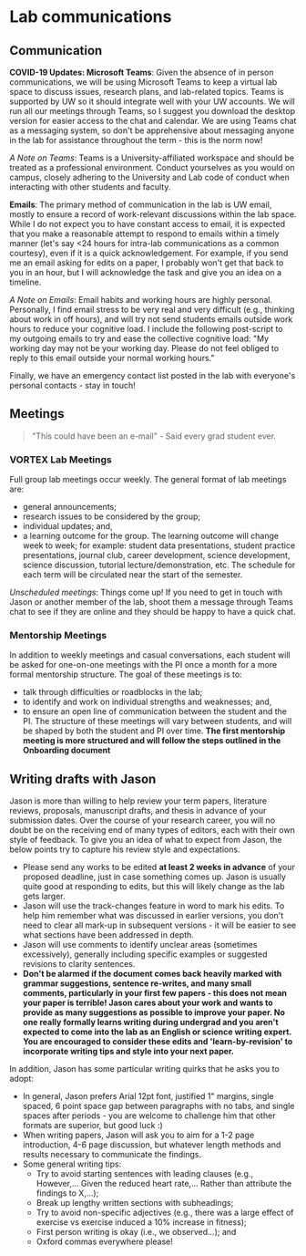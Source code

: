 # Lab communications

## Communication
**COVID-19 Updates: Microsoft Teams**: Given the absence of in person communications, we will be using Microsoft Teams to keep a virtual lab space to discuss issues, research plans, and lab-related topics. Teams is supported by UW so it should integrate well with your UW accounts. We will run all our meetings through Teams, so I suggest you download the desktop version for easier access to the chat and calendar. We are using Teams chat as a messaging system, so don't be apprehensive about messaging anyone in the lab for assistance throughout the term - this is the norm now!

*A Note on Teams*: Teams is a University-affiliated workspace and should be treated as a professional environment. Conduct yourselves as you would on campus, closely adhering to the University and Lab code of conduct when interacting with other students and faculty.

**Emails**: The primary method of communication in the lab is UW email, mostly to ensure a record of work-relevant discussions within the lab space. While I do not expect you to have constant access to email, it is expected that you make a reasonable attempt to respond to emails within a timely manner (let's say <24 hours for intra-lab communications as a common courtesy), even if it is a quick acknowledgement. For example, if you send me an email asking for edits on a paper, I probably won't get that back to you in an hour, but I will acknowledge the task and give you an idea on a timeline.

*A Note on Emails*: Email habits and working hours are highly personal. Personally, I find email stress to be very real and very difficult (e.g., thinking about work in off hours), and will try not send students emails outside work hours to reduce your cognitive load. I include the following post-script to my outgoing emails to try and ease the collective cognitive load:
"My working day may not be your working day. Please do not feel obliged to reply to this email outside your normal working hours."

<!-- **Whatsapp**: We [will] also have a lab Whatsapp group for more casual communication with graduate students and staff. This includes more time-sensitive topics, or lab socials. We won't leave you out of the chat! -->

Finally, we have an emergency contact list posted in the lab with everyone's personal contacts - stay in touch!

## Meetings

> "This could have been an e-mail" - Said every grad student ever.


### VORTEX Lab Meetings
Full group lab meetings occur weekly. The general format of lab meetings are:
* general announcements;
* research issues to be considered by the group;
* individual updates; and,
* a learning outcome for the group. The learning outcome will change week to week;  for example: student data presentations, student practice presentations, journal club, career development, science development, science discussion, tutorial lecture/demonstration, etc. The schedule for each term will be circulated near the start of the semester.

*Unscheduled meetings*: Things come up! If you need to get in touch with Jason or another member of the lab, shoot them a message through Teams chat to see if they are online and they should be happy to have a quick chat.

### Mentorship Meetings
In addition to weekly meetings and casual conversations, each student will be asked for one-on-one meetings with the PI once a month for a more formal mentorship structure. The goal of these meetings is to:
* talk through difficulties or roadblocks in the lab;
* to identify and work on individual strengths and weaknesses; and,
* to ensure an open line of communication between the student and the PI.
The structure of these meetings will vary between students, and will be shaped by both the student and PI over time.
**The first mentorship meeting is more structured and will follow the steps outlined in the Onboarding document**

## Writing drafts with Jason
Jason is more than willing to help review your term papers, literature reviews, proposals, manuscript drafts, and thesis in advance of your submission dates. Over the course of your research career, you will no doubt be on the receiving end of many types of editors, each with their own style of feedback. To give you an idea of what to expect from Jason, the below points try to capture his review style and expectations.
* Please send any works to be edited **at least 2 weeks in advance** of your proposed deadline, just in case something comes up. Jason is usually quite good at responding to edits, but this will likely change as the lab gets larger.
* Jason will use the track-changes feature in word to mark his edits. To help him remember what was discussed in earlier versions, you don't need to clear all mark-up in subsequent versions - it will be easier to see what sections have been addressed in depth.
* Jason will use comments to identify unclear areas (sometimes excessively), generally including specific examples or suggested revisions to clarity sentences.
* **Don't be alarmed if the document comes back heavily marked with grammar suggestions, sentence re-writes, and many small comments, particularly in your first few papers - this does not mean your paper is terrible! Jason cares about your work and wants to provide as many suggestions as possible to improve your paper. No one really formally learns writing during undergrad and you aren't expected to come into the lab as an English or science writing expert. You are encouraged to consider these edits and 'learn-by-revision' to incorporate writing tips and style into your next paper.**

In addition, Jason has some particular writing quirks that he asks you to adopt:
* In general, Jason prefers Arial 12pt font, justified 1" margins, single spaced, 6 point space gap between paragraphs with no tabs, and single spaces after periods - you are welcome to challenge him that other formats are superior, but good luck :)
* When writing papers, Jason will ask you to aim for a 1-2 page introduction, 4-6 page discussion, but whatever length methods and results necessary to communicate the findings.
* Some general writing tips:
  * Try to avoid starting sentences with leading clauses (e.g., However,... Given the reduced heart rate,... Rather than attribute the findings to X,...);
  *  Break up lengthy written sections with subheadings;
  * Try to avoid non-specific adjectives (e.g., there was a large effect of exercise vs exercise induced a 10% increase in fitness);
  * First person writing is okay (i.e., we observed...); and
  * Oxford commas everywhere please!
